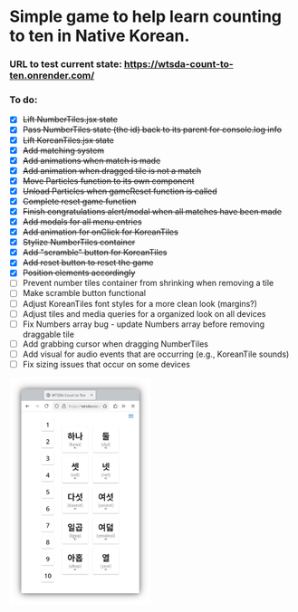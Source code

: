 # Simple game to help learn counting to ten in Native Korean.

### URL to test current state: https://wtsda-count-to-ten.onrender.com/

### To do:
- [x] ~~Lift NumberTiles.jsx state~~
- [x] ~~Pass NumberTiles state (the id) back to its parent for console.log info~~
- [x] ~~Lift KoreanTiles.jsx state~~
- [x] ~~Add matching system~~
- [x] ~~Add animations when match is made~~
- [x] ~~Add animation when dragged tile is not a match~~
- [x] ~~Move Particles function to its own component~~
- [x] ~~Unload Particles when gameReset function is called~~
- [x] ~~Complete reset game function~~
- [x] ~~Finish congratulations alert/modal when all matches have been made~~
- [x] ~~Add modals for all menu entries~~
- [x] ~~Add animation for onClick for KoreanTiles~~
- [x] ~~Stylize NumberTiles container~~
- [x] ~~Add "scramble" button for KoreanTiles~~
- [x] ~~Add reset button to reset the game~~
- [x] ~~Position elements accordingly~~
- [ ] Prevent number tiles container from shrinking when removing a tile
- [ ] Make scramble button functional
- [ ] Adjust KoreanTiles font styles for a more clean look (margins?)
- [ ] Adjust tiles and media queries for a organized look on all devices
- [ ] Fix Numbers array bug - update Numbers array before removing draggable tile
- [ ] Add grabbing cursor when dragging NumberTiles
- [ ] Add visual for audio events that are occurring (e.g., KoreanTile sounds)
- [ ] Fix sizing issues that occur on some devices

<img src="/public/alphaScreenshot1.png" width="250" />
